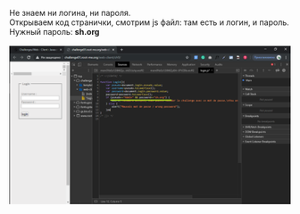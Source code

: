 Не знаем ни логина, ни пароля.<br>
Открываем код странички, смотрим js файл: там есть и логин, и пароль.<br>
Нужный пароль: <b>sh.org</b>
<br><br>
<img src="HW-2-1.png">
